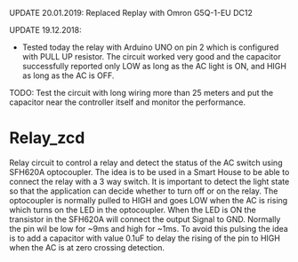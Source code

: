 UPDATE 20.01.2019:
Replaced Replay with Omron G5Q-1-EU DC12

UPDATE 19.12.2018:
- Tested today the relay with Arduino UNO on pin 2 which is configured with PULL UP resistor. The circuit worked very good and the capacitor successfully reported only LOW as long as the AC light is ON, and HIGH as long as the AC is OFF. 

TODO: Test the circuit with long wiring more than 25 meters and put the capacitor near the controller itself and monitor the performance.

# Relay_zcd
Relay circuit to control a relay and detect the status of the AC switch using SFH620A optocoupler. 
The idea is to be used in a Smart House to be able to connect the relay with a 3 way switch. It is important to detect the light state so that the application can decide whether to turn off or on the relay. 
The optocoupler is normally pulled to HIGH and goes LOW when the AC is rising which turns on the LED in the optocoupler. When the LED is ON the transistor in the SFH620A will connect the output Signal to GND.
Normally the pin wil be low for ~9ms and high for ~1ms. To avoid this pulsing the idea is to add a capacitor with value 0.1uF to delay the rising of the pin to HIGH when the AC is at zero crossing detection.
